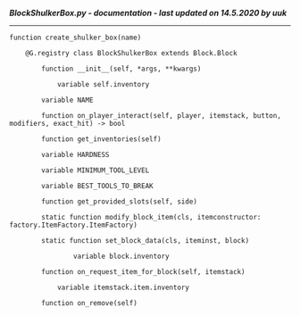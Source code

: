 ***BlockShulkerBox.py - documentation - last updated on 14.5.2020 by uuk***
___

    function create_shulker_box(name)

        @G.registry class BlockShulkerBox extends Block.Block

            function __init__(self, *args, **kwargs)

                variable self.inventory

            variable NAME

            function on_player_interact(self, player, itemstack, button, modifiers, exact_hit) -> bool

            function get_inventories(self)

            variable HARDNESS

            variable MINIMUM_TOOL_LEVEL

            variable BEST_TOOLS_TO_BREAK

            function get_provided_slots(self, side)

            static function modify_block_item(cls, itemconstructor: factory.ItemFactory.ItemFactory)

            static function set_block_data(cls, iteminst, block)

                    variable block.inventory

            function on_request_item_for_block(self, itemstack)

                variable itemstack.item.inventory

            function on_remove(self)